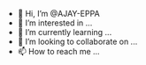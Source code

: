 - 👋 Hi, I’m @AJAY-EPPA
- 👀 I’m interested in ...
- 🌱 I’m currently learning ...
- 💞️ I’m looking to collaborate on ...
- 📫 How to reach me ...

<!---
AJAY-EPPA/AJAY-EPPA is a ✨ special ✨ repository because its `README.md` (this file) appears on your GitHub profile.
You can click the Preview link to take a look at your changes.
--->
